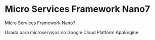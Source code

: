 # Micro Services Framework Nano7
Micro Services Framework Nano7

Usado para microserviços no Google Cloud Platform AppEngine
